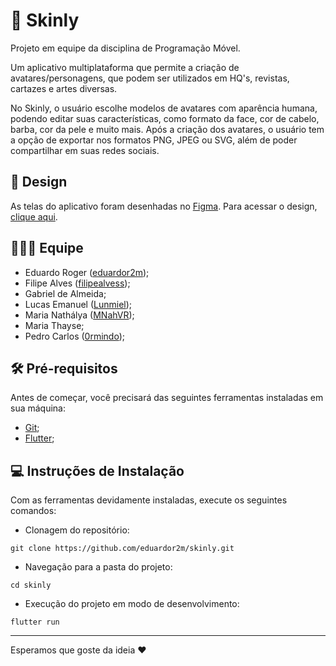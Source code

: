 # 📱 Skinly
Projeto em equipe da disciplina de Programação Móvel.

Um aplicativo multiplataforma que permite a criação de avatares/personagens, que podem ser utilizados em HQ's, revistas, cartazes e artes diversas.

No Skinly, o usuário escolhe modelos de avatares com aparência humana, podendo editar suas características, como formato da face, cor de cabelo, barba, cor da pele e muito mais. Após a criação dos avatares, o usuário tem a opção de exportar nos formatos PNG, JPEG ou SVG, além de poder compartilhar em suas redes sociais.

## 🎨 Design
As telas do aplicativo foram desenhadas no [Figma](https://figma.com). Para acessar o design, [clique aqui](https://www.figma.com/file/3obEzGXzreguWa8zk3YAkq/Skinly?node-id=0%3A1).

## 🧑‍🤝‍🧑 Equipe
- Eduardo Roger ([eduardor2m](https://github.com/eduardor2m));
- Filipe Alves ([filipealvess](https://github.com/filipealvess));
- Gabriel de Almeida;
- Lucas Emanuel ([Lunmiel](https://github.com/Lunmiel));
- Maria Nathálya ([MNahVR](https://github.com/MNahVR));
- Maria Thayse;
- Pedro Carlos ([0rmindo](https://github.com/0rmindo));

## 🛠 Pré-requisitos
Antes de começar, você precisará das seguintes ferramentas instaladas em sua máquina:
- [Git](https://git-scm.com/downloads);
- [Flutter](https://flutter.dev/docs/get-started/install);

## 💻 Instruções de Instalação
Com as ferramentas devidamente instaladas, execute os seguintes comandos:

- Clonagem do repositório:
```
git clone https://github.com/eduardor2m/skinly.git
```

- Navegação para a pasta do projeto:
```
cd skinly
```

- Execução do projeto em modo de desenvolvimento:
```
flutter run
```

---
Esperamos que goste da ideia ❤️
